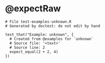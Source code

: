 # @expectRaw

    
    # File test-examples-unknown.R
    # Generated by doctest: do not edit by hand
    
    test_that("Example: unknown", {
      # Created from @examples for `unknown`
      # Source file: '<text>'
      # Source line: 2
      expect_equal(2 + 2, 4)
    })
    

